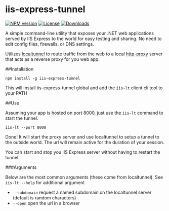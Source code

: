 iis-express-tunnel
====================
[![NPM version][npm-image]][npm-url]
[![License][license-image]][license-url]
[![Downloads][downloads-image]][downloads-url]

A simple command-line utility that exposes your .NET web applications served by IIS Express to the world for easy testing and sharing. No need to edit config files, firewalls, or DNS settings.

Utilizes [localtunnel](https://github.com/localtunnel/localtunnel) to route traffic from the web to a local [http-proxy](https://github.com/nodejitsu/node-http-proxy) server that acts as a reverse proxy for you web app.

##Installation

```
npm install -g iis-express-tunnel
```

This will install iis-express-tunnel global and add the `iis-lt` client cli tool to your PATH

##Use

Assuming your app is hosted on port 8000, just use the `iis-lt` command to start the tunnel.

```
iis-lt --port 8000
```

Done! It will start the proxy server and use localtunnel to setup a tunnel to the outside world. The url will remain active for the duration of your session.

You can start and stop you IIS Express server without having to restart the tunnel.

###Arguments

Below are the most common arguments (these come from localtunnel). See `iis-lt --help` for additional argument

-  `--subdomain` request a named subdomain on the localtunnel server (default is random characters)
- `--open` open the url in a browser

[npm-image]: https://img.shields.io/npm/v/iis-express-tunnel.svg?style=flat-square
[npm-url]: https://www.npmjs.com/package/iis-express-tunnel
[license-image]: http://img.shields.io/npm/l/iis-express-tunnel.svg?style=flat-square
[license-url]: LICENSE
[downloads-image]: http://img.shields.io/npm/dm/iis-express-tunnel.svg?style=flat-square
[downloads-url]: https://www.npmjs.com/package/iis-express-tunnel